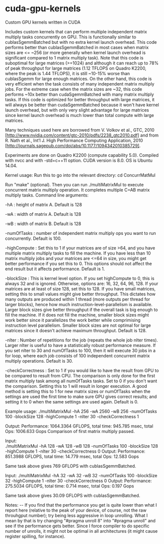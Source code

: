 # cuda-gpu-kernels
Custom GPU kernels written in CUDA

Includes custom kernels that can perform multiple independent matrix multiply tasks concurrently on GPU. This is functionally similar to cublasSgemmBatched but with no extra kernel launch overhead. This code performs better than cublasSgemmBatched in most cases when matrix sizes are <= ~256 (or more generally when kernel launch overhead is significant compared to 1 matrix multiply task). Note that this code is suboptimal for large matrices (>=1024) and although it can reach up to 78% of peak throughput for large matrices (1.12 TFLOPS on Quadro K2200, where the peak is 1.44 TFLOPS), it is still ~10-15% worse than cublasSgemm for large enough matrices. On the other hand, this code is very efficient when the task consists of many independent matrix multiply jobs. For the extreme case when the matrix sizes are ~32, this code performs ~10x better than cudaSgemmBatched with many matrix multiply tasks. If this code is optimized for better throughput with large matrices, it will always be better than cudaSgemmBatched because it won't have kernel launch overhead, but with only very slight advantage for large matrices since kernel launch overhead is much lower than total compute with large matrices.

Many techniques used here are borrowed from V. Volkov et al., GTC, 2010 [http://www.nvidia.com/content/gtc-2010/pdfs/2238_gtc2010.pdf] and from R.  Nath et al., Int’l J. High Performance Computing Application, 2010 [http://journals.sagepub.com/doi/abs/10.1177/1094342010385729].

Experiments are done on Quadro K2200 (compute capability 5.0). Compiled with nvcc and with -std=c++11 option. CUDA version is 8.0.
OS is Ubuntu 14.04. 

Kernel usage:
Run this to go into the relevant directory:
cd ConcurrMatMul 

Run "make" (optional).
Then you can run ./multiMatrixMul to execute concurrent matrix multiply operation. It completes multiple C=AB matrix multiply tasks.
Command line arguments:

-hA : height of matrix A. Default is 128

-wA : width of matrix A. Default is 128

-wB : width of matrix B. Default is 128

-numOfTasks : number of independent matrix multiply ops you want to run concurrently. Default is 100.

-highCompute : Set this to 1 if your matrices are of size >64, and you have multiple matrix multiply tasks to fill the machine.
If you have less than 10 matrix multiply jobs and your matrices are <=64 in size, you might get better performance if you set this to 0. This options should not affect the end result but it affects performance. Default is 1. 

-blockSize : This is kernel level option. If you set highCompute to 0, this is always 32 and is ignored. Otherwise, options are: 
16, 32, 64, 96, 128. If your matrices are at least of size 128, set this to 128. If you have small matrices, setting this to small values might give better throughput. This dictates how many outputs are produced within 1 thread (more outputs per thread for larger blocks), hence how much instruction-level-parallelism is available. Larger block sizes give better throughput if the overall task is big enough to fill the machine. If it does not fill the machine, smaller block sizes might work better since it parallelizes the work better while comprimising instruction level parallelism. Smaller block sizes are not optimal for large matrices since it doesn't achieve maximum throughput. Default is 128.

-nIter : Number of repetitions for the job (repeats the whole job nIter times). Larger nIter is useful to have a statistically robust performance measure. If you set nIter to 30 and numOfTasks to 100, then it will execute 30 jobs in a for loop, where each
job consists of 100 independent concurrent matrix multiply operations. Default is 30. 

-checkCorrectness : Set to 1 if you would like to have the result from GPU to be compared to result from CPU. The comparison is only done for the first matrix multiply task among all numOfTasks tasks. Set to 0 if you don't want the comparison. Setting this to 1 will result in longer execution. A good method is setting this to 1 for new matrix sizes or numOfTasks when the settings are used the first time to make sure GPU gives correct results; and setting it to 0 when the same settings are used again. Default is 0.

Example usage:
 ./multiMatrixMul -hA 256 -wA 2560 -wB 256 -numOfTasks 100 -blockSize 128 -highCompute 1 -nIter 30 -checkCorrectness 1

Output:
Performance: 1064.3364 GFLOPS, total time: 945.785 msec, total Ops: 1006.633 Gops
Comparison of first matrix multiply passed.

Input:  
./multiMatrixMul -hA 128 -wA 128 -wB 128 -numOfTasks 100 -blockSize 128 -highCompute 1 -nIter 30 -checkCorrectness 0
Output:
Performance: 851.3988 GFLOPS, total time: 14.779 msec, total Ops: 12.583 Gops

Same task above gives 769 GFLOPS with cublasSgemmBatched.

Input:
./multiMatrixMul -hA 32 -wA 32 -wB 32 -numOfTasks 100 -blockSize 32 -highCompute 1 -nIter 30 -checkCorrectness 0
Output:
Performance: 275.5034 GFLOPS, total time: 0.714 msec, total Ops: 0.197 Gops

Same task above gives 30.09 GFLOPS with cublasSgemmBatched.

Notes:
-- If you find that the performance you get is quite lower than what I report here (relative to the peak of your device, of course, not the raw throuhgput number); try being less aggressive in loop unrolling. What I mean by that is try changing  "#pragma unroll 8" into "#pragma unroll" and see if the performance gets better. Since I force compiler to do specific number of unrolls, it might not be optimal in all architectures (it might cause register spilling, for instance).



